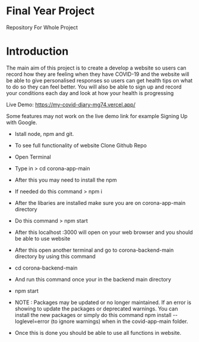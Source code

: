 # Final Year Project
Repository For Whole Project 

# Introduction

The main aim of this project is to create a develop a website so users can record how they are feeling when they have COVID-19 and the website will be able to give personalised responses so users can get health tips on what to do so they can feel better. You will also be able to sign up and record your conditions each day and look at how your health is progressing


Live Demo: https://my-covid-diary-mg74.vercel.app/

Some features may not work on the live demo link for example Signing Up with Google.
* Istall node, npm and git. 
* To see full functionality of website Clone Github Repo
* Open Terminal
* Type in > cd corona-app-main
* After this you may need to install the npm
* If needed do this command > npm i
* After the libaries are installed make sure you are on corona-app-main directory
* Do this command > npm start
* After this localhost :3000 will open on your web browser and you should be able to use website
* After this open another terminal and go to corona-backend-main directory by using this command
* cd corona-backend-main
* And run this command once your in the backend main directory
* npm start
* NOTE : Packages may be updated or no longer maintained. If an error is showing to update the packages or deprecated warnings. You can install the new packages or simply do this command npm install --loglevel=error (to ignore warnings) when in the covid-app-main folder. 

* Once this is done you should be able to use all functions in website. 
